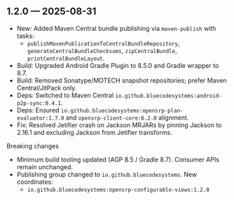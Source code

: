 ## 1.2.0 — 2025-08-31

- New: Added Maven Central bundle publishing via `maven-publish` with tasks:
  - `publishMavenPublicationToCentralBundleRepository`, `generateCentralBundleChecksums`, `zipCentralBundle`, `printCentralBundleLayout`.
- Build: Upgraded Android Gradle Plugin to 8.5.0 and Gradle wrapper to 8.7.
- Build: Removed Sonatype/MOTECH snapshot repositories; prefer Maven Central/JitPack only.
- Deps: Switched to Maven Central `io.github.bluecodesystems:android-p2p-sync:0.4.1`.
- Deps: Ensured `io.github.bluecodesystems:opensrp-plan-evaluator:1.7.0` and `opensrp-client-core:6.2.0` alignment.
- Fix: Resolved Jetifier crash on Jackson MRJARs by pinning Jackson to 2.16.1 and excluding Jackson from Jetifier transforms.

Breaking changes
- Minimum build tooling updated (AGP 8.5 / Gradle 8.7). Consumer APIs remain unchanged.
- Publishing group changed to `io.github.bluecodesystems`. New coordinates:
  - `io.github.bluecodesystems:opensrp-configurable-views:1.2.0`
